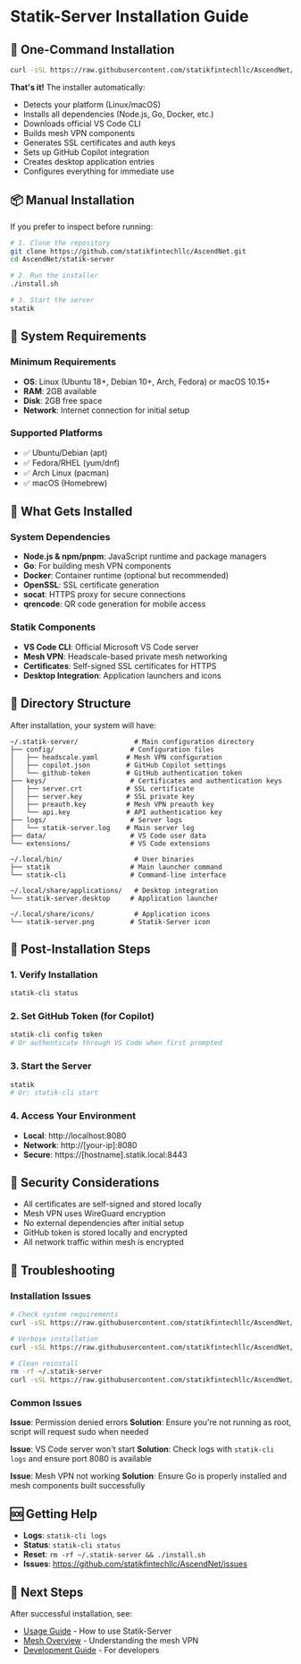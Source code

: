 # Statik-Server Installation Guide

## 🚀 One-Command Installation

```bash
curl -sSL https://raw.githubusercontent.com/statikfintechllc/AscendNet/master/statik-server/install.sh | bash
```

**That's it!** The installer automatically:
- Detects your platform (Linux/macOS)
- Installs all dependencies (Node.js, Go, Docker, etc.)
- Downloads official VS Code CLI
- Builds mesh VPN components
- Generates SSL certificates and auth keys
- Sets up GitHub Copilot integration
- Creates desktop application entries
- Configures everything for immediate use

## 📦 Manual Installation

If you prefer to inspect before running:

```bash
# 1. Clone the repository
git clone https://github.com/statikfintechllc/AscendNet.git
cd AscendNet/statik-server

# 2. Run the installer
./install.sh

# 3. Start the server
statik
```

## 🔧 System Requirements

### Minimum Requirements
- **OS**: Linux (Ubuntu 18+, Debian 10+, Arch, Fedora) or macOS 10.15+
- **RAM**: 2GB available
- **Disk**: 2GB free space
- **Network**: Internet connection for initial setup

### Supported Platforms
- ✅ Ubuntu/Debian (apt)
- ✅ Fedora/RHEL (yum/dnf)
- ✅ Arch Linux (pacman)
- ✅ macOS (Homebrew)

## 📁 What Gets Installed

### System Dependencies
- **Node.js & npm/pnpm**: JavaScript runtime and package managers
- **Go**: For building mesh VPN components
- **Docker**: Container runtime (optional but recommended)
- **OpenSSL**: SSL certificate generation
- **socat**: HTTPS proxy for secure connections
- **qrencode**: QR code generation for mobile access

### Statik Components
- **VS Code CLI**: Official Microsoft VS Code server
- **Mesh VPN**: Headscale-based private mesh networking
- **Certificates**: Self-signed SSL certificates for HTTPS
- **Desktop Integration**: Application launchers and icons

## 📂 Directory Structure

After installation, your system will have:

```
~/.statik-server/              # Main configuration directory
├── config/                   # Configuration files
│   ├── headscale.yaml       # Mesh VPN configuration
│   ├── copilot.json         # GitHub Copilot settings
│   └── github-token         # GitHub authentication token
├── keys/                     # Certificates and authentication keys
│   ├── server.crt           # SSL certificate
│   ├── server.key           # SSL private key
│   ├── preauth.key          # Mesh VPN preauth key
│   └── api.key              # API authentication key
├── logs/                     # Server logs
│   └── statik-server.log    # Main server log
├── data/                     # VS Code user data
└── extensions/               # VS Code extensions

~/.local/bin/                  # User binaries
├── statik                    # Main launcher command
└── statik-cli                # Command-line interface

~/.local/share/applications/   # Desktop integration
└── statik-server.desktop     # Application launcher

~/.local/share/icons/          # Application icons
└── statik-server.png         # Statik-Server icon
```

## 🎯 Post-Installation Steps

### 1. Verify Installation
```bash
statik-cli status
```

### 2. Set GitHub Token (for Copilot)
```bash
statik-cli config token
# Or authenticate through VS Code when first prompted
```

### 3. Start the Server
```bash
statik
# Or: statik-cli start
```

### 4. Access Your Environment
- **Local**: http://localhost:8080
- **Network**: http://[your-ip]:8080
- **Secure**: https://[hostname].statik.local:8443

## 🔐 Security Considerations

- All certificates are self-signed and stored locally
- Mesh VPN uses WireGuard encryption
- No external dependencies after initial setup
- GitHub token is stored locally and encrypted
- All network traffic within mesh is encrypted

## 🔧 Troubleshooting

### Installation Issues
```bash
# Check system requirements
curl -sSL https://raw.githubusercontent.com/statikfintechllc/AscendNet/master/statik-server/install.sh | bash -s -- --check

# Verbose installation
curl -sSL https://raw.githubusercontent.com/statikfintechllc/AscendNet/master/statik-server/install.sh | bash -s -- --verbose

# Clean reinstall
rm -rf ~/.statik-server
curl -sSL https://raw.githubusercontent.com/statikfintechllc/AscendNet/master/statik-server/install.sh | bash
```

### Common Issues

**Issue**: Permission denied errors
**Solution**: Ensure you're not running as root, script will request sudo when needed

**Issue**: VS Code server won't start
**Solution**: Check logs with `statik-cli logs` and ensure port 8080 is available

**Issue**: Mesh VPN not working
**Solution**: Ensure Go is properly installed and mesh components built successfully

## 🆘 Getting Help

- **Logs**: `statik-cli logs`
- **Status**: `statik-cli status`
- **Reset**: `rm -rf ~/.statik-server && ./install.sh`
- **Issues**: https://github.com/statikfintechllc/AscendNet/issues

## 🚀 Next Steps

After successful installation, see:
- [Usage Guide](./USAGE.md) - How to use Statik-Server
- [Mesh Overview](./mesh/MESH_OVERVIEW.md) - Understanding the mesh VPN
- [Development Guide](./development/STRUCTURE.md) - For developers
